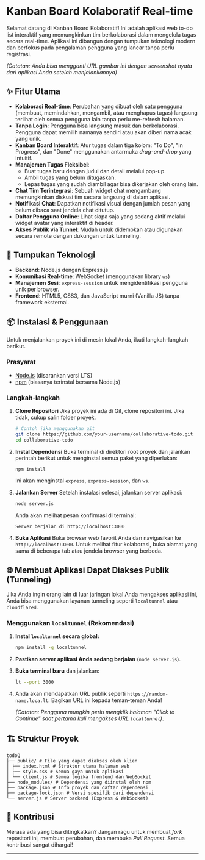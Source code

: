 # Kanban Board Kolaboratif Real-time

Selamat datang di Kanban Board Kolaboratif! Ini adalah aplikasi web to-do list interaktif yang memungkinkan tim berkolaborasi dalam mengelola tugas secara real-time. Aplikasi ini dibangun dengan tumpukan teknologi modern dan berfokus pada pengalaman pengguna yang lancar tanpa perlu registrasi.

 
*(Catatan: Anda bisa mengganti URL gambar ini dengan screenshot nyata dari aplikasi Anda setelah menjalankannya)*

## ✨ Fitur Utama

-   **Kolaborasi Real-time**: Perubahan yang dibuat oleh satu pengguna (membuat, memindahkan, mengambil, atau menghapus tugas) langsung terlihat oleh semua pengguna lain tanpa perlu me-refresh halaman.
-   **Tanpa Login**: Pengguna bisa langsung masuk dan berkolaborasi. Pengguna dapat memilih namanya sendiri atau akan diberi nama acak yang unik.
-   **Kanban Board Interaktif**: Atur tugas dalam tiga kolom: "To Do", "In Progress", dan "Done" menggunakan antarmuka *drag-and-drop* yang intuitif.
-   **Manajemen Tugas Fleksibel**:
    -   Buat tugas baru dengan judul dan detail melalui pop-up.
    -   Ambil tugas yang belum ditugaskan.
    -   Lepas tugas yang sudah diambil agar bisa dikerjakan oleh orang lain.
-   **Chat Tim Terintegrasi**: Sebuah widget chat mengambang memungkinkan diskusi tim secara langsung di dalam aplikasi.
-   **Notifikasi Chat**: Dapatkan notifikasi visual dengan jumlah pesan yang belum dibaca saat jendela chat ditutup.
-   **Daftar Pengguna Online**: Lihat siapa saja yang sedang aktif melalui widget avatar yang interaktif di header.
-   **Akses Publik via Tunnel**: Mudah untuk didemokan atau digunakan secara remote dengan dukungan untuk tunneling.

## 🚀 Tumpukan Teknologi

-   **Backend**: Node.js dengan Express.js
-   **Komunikasi Real-time**: WebSocket (menggunakan library `ws`)
-   **Manajemen Sesi**: `express-session` untuk mengidentifikasi pengguna unik per browser.
-   **Frontend**: HTML5, CSS3, dan JavaScript murni (Vanilla JS) tanpa framework eksternal.

## 📦 Instalasi & Penggunaan

Untuk menjalankan proyek ini di mesin lokal Anda, ikuti langkah-langkah berikut.

### Prasyarat

-   [Node.js](https://nodejs.org/) (disarankan versi LTS)
-   [npm](https://www.npmjs.com/) (biasanya terinstal bersama Node.js)

### Langkah-langkah

1.  **Clone Repositori**
    Jika proyek ini ada di Git, clone repositori ini. Jika tidak, cukup salin folder proyek.
    ```bash
    # Contoh jika menggunakan git
    git clone https://github.com/your-username/collaborative-todo.git
    cd collaborative-todo
    ```

2.  **Instal Dependensi**
    Buka terminal di direktori root proyek dan jalankan perintah berikut untuk menginstal semua paket yang diperlukan:
    ```bash
    npm install
    ```
    Ini akan menginstal `express`, `express-session`, dan `ws`.

3.  **Jalankan Server**
    Setelah instalasi selesai, jalankan server aplikasi:
    ```bash
    node server.js
    ```
    Anda akan melihat pesan konfirmasi di terminal:
    ```
    Server berjalan di http://localhost:3000
    ```

4.  **Buka Aplikasi**
    Buka browser web favorit Anda dan navigasikan ke `http://localhost:3000`. Untuk melihat fitur kolaborasi, buka alamat yang sama di beberapa tab atau jendela browser yang berbeda.

## 🌐 Membuat Aplikasi Dapat Diakses Publik (Tunneling)

Jika Anda ingin orang lain di luar jaringan lokal Anda mengakses aplikasi ini, Anda bisa menggunakan layanan tunneling seperti `localtunnel` atau `cloudflared`.

### Menggunakan `localtunnel` (Rekomendasi)

1.  **Instal `localtunnel` secara global:**
    ```bash
    npm install -g localtunnel
    ```

2.  **Pastikan server aplikasi Anda sedang berjalan** (`node server.js`).

3.  **Buka terminal baru** dan jalankan:
    ```bash
    lt --port 3000
    ```

4.  Anda akan mendapatkan URL publik seperti `https://random-name.loca.lt`. Bagikan URL ini kepada teman-teman Anda!

    *(Catatan: Pengguna mungkin perlu mengklik halaman "Click to Continue" saat pertama kali mengakses URL `localtunnel`)*.

## 🏗️ Struktur Proyek
```
todoQ
├── public/ # File yang dapat diakses oleh klien
│ ├── index.html # Struktur utama halaman web
│ ├── style.css # Semua gaya untuk aplikasi
│ └── client.js # Semua logika frontend dan WebSocket
├── node_modules/ # Dependensi yang diinstal oleh npm
├── package.json # Info proyek dan daftar dependensi
├── package-lock.json # Versi spesifik dari dependensi
└── server.js # Server backend (Express & WebSocket)
```

## 🤝 Kontribusi

Merasa ada yang bisa ditingkatkan? Jangan ragu untuk membuat *fork* repositori ini, membuat perubahan, dan membuka *Pull Request*. Semua kontribusi sangat dihargai!

---
